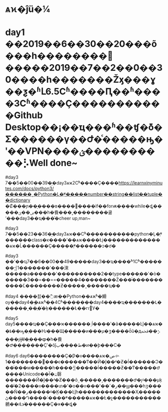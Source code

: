 # ѧϰ�ĵü�¼

# day1    ��2019��6��30��20���õ���һ��������𣬵�����2019��7��2��0��30����һ�������Žӽ���ɣ��ܼƺ�ʱԼ6.5Сʱ����Ԥ��ʱ����3Сʱ����Ҫ�����������Github Desktop��¡��ҵ���ʱ��ʧ�ܺö�Σ������γ��Ժ�ͨ�����ԣ�ʹ��VPN����ؽ����������⡣Well done~

#day3    7��5��00��39�֣�day3ѧϰ2Сʱ����Ҫ����https://learnxinyminutes.com/docs/python3/������˽�Python�Ļ�֪ʶ�����number��string��list��tuple��dictionary �Ȼ���ɲ��֣����в����﷨����if��forѭ����while�ȡ�����ۻ��ؿ���һ�飬���˳��������쿪ʼ���day3��ҵ���֡�cheer up,man~

#day3    7��5��23��36�֣�day3ѧϰ��Сʱ�����������python�Ļ�֪ʶ������class�ĸ����ʹ��ѧϰ����Ƚϳ��������������ѧϰ�Ĺ������Ҫ�����֪ʶ������ͻ�ơ�

#day3    ��ʼ��ҵ7��6��00��49�����day3��ҵ����ʱ1Сʱ�������⣺1�������ʽ���淶�����а������ʽ����������2��type����ָ��ʹ�ò������3��=��==�����4��������Ż���ͨ�����������Ľ��������Ƶ�����˱�����ҵ��

#day4  ����칤��߯æ��Python��ѧϰʱ�䱻ѹ��day4�ܹ�ѧϰʱ��4Сʱ�������day4����ҵ�������Լ������˼��ֲ�ͬ�ķ������Ƚ��гɾ͸У�

#day5 day5����ҵ��Ҫ���ϰ������͵ĺ����ʹ�ã�����Ŀǰ��ѧϰ��ȶ��ԣ�ֻ���Ƕ���Щ�����и���µ�ӡ����ȫû�дﵽ��⡢���յĳ̶ȣ�ֻ���ȹ�һ�飬�Ժ�������Ҫʹ�õĵط����ٻ�ͷ��ϸ���С�

#day6    day6��������Ҫ�Ƿ�װ����ѧϰ�ص㣺1��������߼���ϵ������ͳ��Ӣ�ĵ��ʴ�Ƶ�ĺ������Ͻ���ͬ���м�����һ����⣻�����ĺ�����Ƶ��ͳ�����Ժ����Unicode��Ϊ�߽磬�������Ӣ�ĵ��ʴ�Ƶ���ô˷�����˼�������Ժ�ȷʵ���µķ��֡�2����װ����տ�ʼ�о��װ���ʻ��ر�ߴ��ϣ���һӡ�����Ǹ��ر�����ʵ�ֵĶ���Ŀǰһ�������������Ҳ�����ڻ����Դ����˸����ʶ�����ѧϰ��Ƚ�չ�����������鵢��ıȽ϶࣬������Ҫ�ӿ��ȡ�

